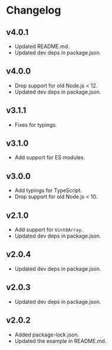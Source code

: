 
# Changelog

## v4.0.1
- Updated README.md.
- Updated dev deps in package.json.

## v4.0.0
- Drop support for old Node.js < 12.
- Updated dev deps in package.json.

## v3.1.1
- Fixes for typings.

## v3.1.0
- Add support for ES modules.

## v3.0.0
- Add typings for TypeScript.
- Drop support for old Node.js < 10.

## v2.1.0
- Add support for `Uint8Array`.
- Updated dev deps in package.json.

## v2.0.4
- Updated dev deps in package.json.

## v2.0.3
- Updated dev deps in package.json.

## v2.0.2
- Added package-lock.json.
- Updated the example in README.md.
